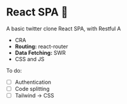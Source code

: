 # React SPA 🦖

A basic twitter clone React SPA, with Restful A

- CRA
- **Routing:** react-router
- **Data Fetching:** SWR
- CSS and JS

To do: 

- [ ] Authentication
- [ ] Code splitting
- [ ] Tailwind -> CSS 
